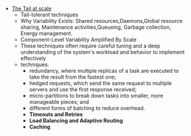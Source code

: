 - [The Tail at scale](https://cseweb.ucsd.edu/classes/sp18/cse291-c/post/schedule/p74-dean.pdf)
	- Tail-tolerant techniques
	- Why Variability Exists: Shared resources,Daemons,Global resource sharing, Maintenance activities,Queueing, Garbage collection, Energy management.
	- Component-Level Variability Amplified By Scale
	- These techniques often require careful tuning and a deep understanding of the system's workload and behavior to implement effectively
	- techniques:
		- redundancy, where multiple replicas of a task are executed to take the result from the fastest one;
		- hedged requests, which send the same request to multiple servers and use the first response received;
		- micro-partitions to break down tasks into smaller, more manageable pieces; and
		- different forms of batching to reduce overhead.
		- **Timeouts and Retries**
		- **Load Balancing and Adaptive Routing**
		- **Caching**